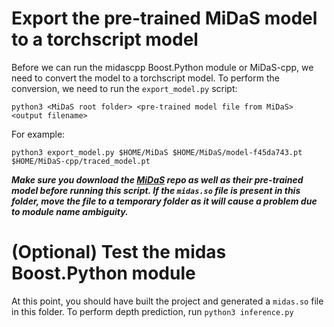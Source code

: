 # Export the pre-trained MiDaS model to a torchscript model
Before we can run the midascpp Boost.Python module or MiDaS-cpp, we need to convert the model to a torchscript model. To perform the conversion, we need to run the `export_model.py` script:

```shell
python3 <MiDaS root folder> <pre-trained model file from MiDaS> <output filename>
```

For example:

```shell
python3 export_model.py $HOME/MiDaS $HOME/MiDaS/model-f45da743.pt $HOME/MiDaS-cpp/traced_model.pt
```
***Make sure you download the [MiDaS](https://github.com/intel-isl/MiDaS) repo as well as their pre-trained model before running this script. If the `midas.so` file is present in this folder, move the file to a temporary folder as it will cause a problem due to module name ambiguity.***

# (Optional) Test the midas Boost.Python module
At this point, you should have built the project and generated a `midas.so` file in this folder. To perform depth prediction, run `python3 inference.py` 

